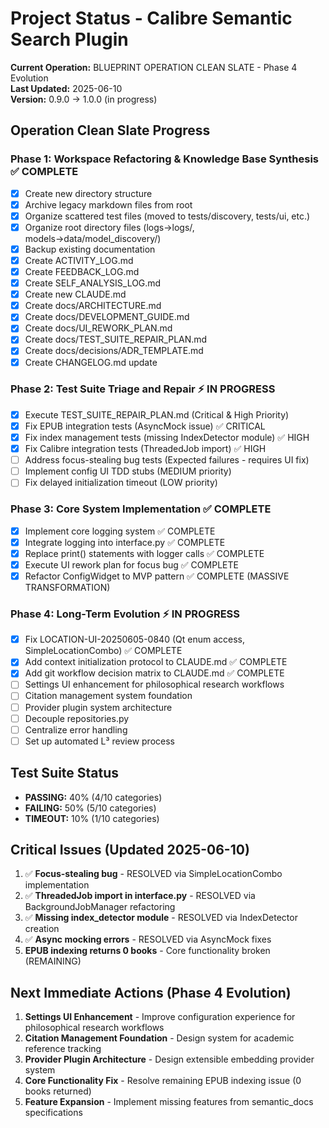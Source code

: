 # Project Status - Calibre Semantic Search Plugin

**Current Operation:** BLUEPRINT OPERATION CLEAN SLATE - Phase 4 Evolution  
**Last Updated:** 2025-06-10  
**Version:** 0.9.0 → 1.0.0 (in progress)

## Operation Clean Slate Progress

### Phase 1: Workspace Refactoring & Knowledge Base Synthesis ✅ COMPLETE
- [x] Create new directory structure
- [x] Archive legacy markdown files from root
- [x] Organize scattered test files (moved to tests/discovery, tests/ui, etc.)
- [x] Organize root directory files (logs→logs/, models→data/model_discovery/)
- [x] Backup existing documentation
- [x] Create ACTIVITY_LOG.md
- [x] Create FEEDBACK_LOG.md  
- [x] Create SELF_ANALYSIS_LOG.md
- [x] Create new CLAUDE.md
- [x] Create docs/ARCHITECTURE.md
- [x] Create docs/DEVELOPMENT_GUIDE.md
- [x] Create docs/UI_REWORK_PLAN.md
- [x] Create docs/TEST_SUITE_REPAIR_PLAN.md
- [x] Create docs/decisions/ADR_TEMPLATE.md
- [x] Create CHANGELOG.md update

### Phase 2: Test Suite Triage and Repair ⚡ IN PROGRESS
- [x] Execute TEST_SUITE_REPAIR_PLAN.md (Critical & High Priority)
- [x] Fix EPUB integration tests (AsyncMock issue) ✅ CRITICAL
- [x] Fix index management tests (missing IndexDetector module) ✅ HIGH
- [x] Fix Calibre integration tests (ThreadedJob import) ✅ HIGH
- [ ] Address focus-stealing bug tests (Expected failures - requires UI fix)
- [ ] Implement config UI TDD stubs (MEDIUM priority)
- [ ] Fix delayed initialization timeout (LOW priority)

### Phase 3: Core System Implementation ✅ COMPLETE
- [x] Implement core logging system ✅ COMPLETE  
- [x] Integrate logging into interface.py ✅ COMPLETE
- [x] Replace print() statements with logger calls ✅ COMPLETE
- [x] Execute UI rework plan for focus bug ✅ COMPLETE
- [x] Refactor ConfigWidget to MVP pattern ✅ COMPLETE (MASSIVE TRANSFORMATION)

### Phase 4: Long-Term Evolution ⚡ IN PROGRESS
- [x] Fix LOCATION-UI-20250605-0840 (Qt enum access, SimpleLocationCombo) ✅ COMPLETE
- [x] Add context initialization protocol to CLAUDE.md ✅ COMPLETE  
- [x] Add git workflow decision matrix to CLAUDE.md ✅ COMPLETE
- [ ] Settings UI enhancement for philosophical research workflows
- [ ] Citation management system foundation
- [ ] Provider plugin system architecture
- [ ] Decouple repositories.py
- [ ] Centralize error handling
- [ ] Set up automated L³ review process

## Test Suite Status
- **PASSING:** 40% (4/10 categories)
- **FAILING:** 50% (5/10 categories)
- **TIMEOUT:** 10% (1/10 categories)

## Critical Issues (Updated 2025-06-10)
1. ✅ **Focus-stealing bug** - RESOLVED via SimpleLocationCombo implementation
2. ✅ **ThreadedJob import in interface.py** - RESOLVED via BackgroundJobManager refactoring  
3. ✅ **Missing index_detector module** - RESOLVED via IndexDetector creation
4. ✅ **Async mocking errors** - RESOLVED via AsyncMock fixes
5. **EPUB indexing returns 0 books** - Core functionality broken (REMAINING)

## Next Immediate Actions (Phase 4 Evolution)
1. **Settings UI Enhancement** - Improve configuration experience for philosophical research workflows
2. **Citation Management Foundation** - Design system for academic reference tracking
3. **Provider Plugin Architecture** - Design extensible embedding provider system
4. **Core Functionality Fix** - Resolve remaining EPUB indexing issue (0 books returned)
5. **Feature Expansion** - Implement missing features from semantic_docs specifications